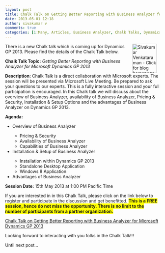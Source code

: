 ```yaml
---
layout: post
title: Chalk Talk on Getting Better Reporting with Business Analyzer for Microsoft Dynamics GP 2013!!!
date: 2013-05-01 12:18
author: sivakumar v
comments: true
categories: [1:Many, Articles, Business Analyzer, Chalk Talks, Dynamics GP 2013, Sivakumar Venkataraman, Uncategorized]
---
```

<p style="text-align: left;"><a title="Sivakumar Venkataraman - Click for blog homepage"><img src="https://microsofttpd.github.io/assets/0871.sivav.jpg" alt="Sivakumar Venkataraman - Click for blog homepage" width="80" height="95" align="right" border="0" hspace="10" /></a>There is a new Chalk talk which is coming up for Dynamics GP 2013. Please find the details of the Chalk Talk below.</p>
<p><strong>Chalk Talk Topic:</strong> <em>Getting Better Reporting with Business Analyzer for Microsoft Dynamics GP 2013</em></p>
<p><strong>Description:</strong> Chalk Talk is a direct collaboration with Microsoft experts. The session will be presented via Microsoft Live Meeting. Be prepared to ask your questions to our experts. This is a fully interactive session and your full participation is encouraged. In this Chalk talk we will discuss about the overview of Business Analyzer, availability of Business Analyzer, Pricing &amp; Security, Installation &amp; Setup Options and the advantages of Business Analyzer on Dynamics GP 2013.</p>
<p><strong>Agenda:</strong></p>
<ul>
<li>Overview of Business Analyzer</li>
<ul>
<li>Pricing &amp; Security</li>
<li>Availability of Business Analyzer</li>
<li>Capabilities of Business Analyzer</li>
</ul>
<li>Installation &amp; Setup of Business Analyzer</li>
<ul>
<li>Installation within Dynamics GP 2013</li>
<li>Standalone Desktop Application</li>
<li>Windows 8 Application</li>
</ul>
<li>Advantages of Business Analyzer</li>
</ul>
<p><strong>Session Date:</strong>&nbsp;15th May 2013 at 1:00&nbsp;PM Pacific Time</p>
<p>If you are interested in in this Chalk Talk, please click on the link below to register and participate in the discussion and get benefitted. <span style="background-color: #ffff00;"><strong>This is a FREE session, hence do not miss the opportunity. There is no limit to the number of participants from a partner organization.</strong></span></p>
<p><a title="Chalk Talk on Getting Better Reporting with Business Analyzer for Microsoft Dynamics GP 2013" href="https://training.partner.microsoft.com/learning/app/management/LMS_ActDetails.aspx?UserMode=0&amp;ActivityId=842726" target="_blank">Chalk Talk on Getting Better Reporting with Business Analyzer for Microsoft Dynamics GP 2013</a></p>
<p>Looking forward to interacting with you folks in the Chalk Talk!!!</p>
<p>Until next post...</p>
